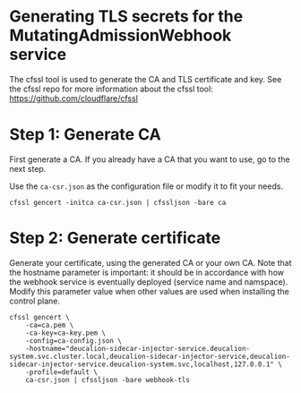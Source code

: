 # Generating TLS secrets for the MutatingAdmissionWebhook service

The cfssl tool is used to generate the CA and TLS certificate and key. 
See the cfssl repo for more information about the cfssl tool: https://github.com/cloudflare/cfssl

# Step 1: Generate CA
First generate a CA. If you already have a CA that you want to use, go to the next step. 

Use the ```ca-csr.json``` as the configuration file or modify it to fit your needs. 
```
cfssl gencert -initca ca-csr.json | cfssljson -bare ca
```

# Step 2: Generate certificate
Generate your certificate, using the generated CA or your own CA. Note that the hostname parameter is important: it should be in accordance with how the webhook service is eventually deployed (service name and namspace). Modify this parameter value when other values are used when installing the control plane. 
```
cfssl gencert \
    -ca=ca.pem \
    -ca-key=ca-key.pem \
    -config=ca-config.json \
    -hostname="deucalion-sidecar-injector-service.deucalion-system.svc.cluster.local,deucalion-sidecar-injector-service,deucalion-sidecar-injector-service.deucalion-system.svc,localhost,127.0.0.1" \
    -profile=default \
    ca-csr.json | cfssljson -bare webhook-tls
```

<!-- # Step 3: Add webhook-tls.pem and webhook-tls-key.pem to kubernetes as a Secret
(this step is only required when installing manually, without helm)

Add the contents of the generated files to a k8s Secret, base64 encoded. Store these Secrets in Kubernetes. 
```
apiVersion: v1
kind: Secret
metadata:
  name: "deucalion-sidecar-injector-tls"
type: kubernetes.io/tls
data:
  tls.cert: |
    <base64 encoded webhook-tls.pem>
  tls.key: |
    <base64 encoded webhook-tls-key.pem>
```


# Step 4: Add CA bundle to webhook configuration (webhook.yml)
(this step is only required when installing manually, without helm)

Now, the CA bundle must be added to the MutatingWebhookConfiguration. 
```
openssl base64 -A < "ca.pem"
```

Add the output of this command to webhook.yaml file at the "caBundle" key of the MutatingWebhookConfiguration.  -->